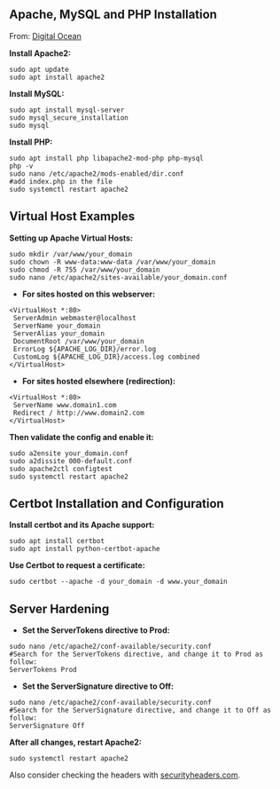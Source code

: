 ## Apache, MySQL and PHP Installation
From: [Digital Ocean](https://www.digitalocean.com/community/tutorials/how-to-install-linux-apache-mysql-php-lamp-stack-on-ubuntu-20-04)

__Install Apache2:__
```shell
sudo apt update
sudo apt install apache2
```
__Install MySQL:__
```shell
sudo apt install mysql-server
sudo mysql_secure_installation
sudo mysql
```
__Install PHP:__
```shell
sudo apt install php libapache2-mod-php php-mysql
php -v
sudo nano /etc/apache2/mods-enabled/dir.conf
#add index.php in the file
sudo systemctl restart apache2
```
## Virtual Host Examples
__Setting up Apache Virtual Hosts:__
```shell
sudo mkdir /var/www/your_domain
sudo chown -R www-data:www-data /var/www/your_domain
sudo chmod -R 755 /var/www/your_domain
sudo nano /etc/apache2/sites-available/your_domain.conf
```
- __For sites hosted on this webserver:__
```text
<VirtualHost *:80>
 ServerAdmin webmaster@localhost
 ServerName your_domain
 ServerAlias your_domain
 DocumentRoot /var/www/your_domain
 ErrorLog ${APACHE_LOG_DIR}/error.log
 CustomLog ${APACHE_LOG_DIR}/access.log combined
</VirtualHost>
```
- __For sites hosted elsewhere (redirection):__
```text
<VirtualHost *:80>
 ServerName www.domain1.com
 Redirect / http://www.domain2.com
</VirtualHost>
```
__Then validate the config and enable it:__
```shell
sudo a2ensite your_domain.conf
sudo a2dissite 000-default.conf
sudo apache2ctl configtest
sudo systemctl restart apache2
```
## Certbot Installation and Configuration
__Install certbot and its Apache support:__
```shell
sudo apt install certbot
sudo apt install python-certbot-apache
```
__Use Certbot to request a certificate:__
```shell
sudo certbot --apache -d your_domain -d www.your_domain
```
## Server Hardening
- __Set the ServerTokens directive to Prod:__
```shell
sudo nano /etc/apache2/conf-available/security.conf
#Search for the ServerTokens directive, and change it to Prod as follow:
ServerTokens Prod
```
- __Set the ServerSignature directive to Off:__
```shell
sudo nano /etc/apache2/conf-available/security.conf
#Search for the ServerSignature directive, and change it to Off as follow:
ServerSignature Off
```
__After all changes, restart Apache2:__
```shell
sudo systemctl restart apache2
```
Also consider checking the headers with [securityheaders.com](https://securityheaders.com).

